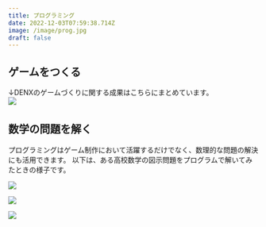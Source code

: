 ```yaml
---
title: プログラミング
date: 2022-12-03T07:59:38.714Z
image: /image/prog.jpg
draft: false
---
```

## ゲームをつくる

↓DENXのゲームづくりに関する成果はこちらにまとめています。  
 ﻿ 
![](/image/game.jpg)

## 数学の問題を解く

プログラミングはゲーム制作において活躍するだけでなく、数理的な問題の解決にも活用できます。
以下は、ある高校数学の図示問題をプログラムで解いてみたときの様子です。
 ﻿ 

![](/image/programing_1.png)

![](/image/programing_2.png)

![](/image/programing_3.png)